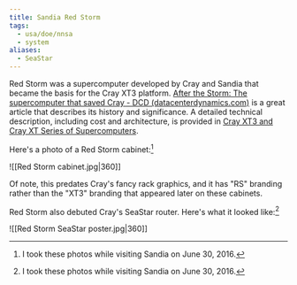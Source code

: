 ```yaml
---
title: Sandia Red Storm
tags:
  - usa/doe/nnsa
  - system
aliases:
  - SeaStar
---
```

Red Storm was a supercomputer developed by Cray and Sandia that became the basis for the Cray XT3 platform. [After the Storm: The supercomputer that saved Cray - DCD (datacenterdynamics.com)](https://www.datacenterdynamics.com/en/analysis/after-the-storm-the-supercomputer-that-saved-cray/) is a great article that describes its history and significance. A detailed technical description, including cost and architecture, is provided in [Cray XT3 and Cray XT Series of Supercomputers](https://dx.doi.org/10.1007/978-0-387-09766-4_305).

Here's a photo of a Red Storm cabinet:[^1]

![[Red Storm cabinet.jpg|360]]

Of note, this predates Cray's fancy rack graphics, and it has "RS" branding rather than the "XT3" branding that appeared later on these cabinets.

Red Storm also debuted Cray's SeaStar router. Here's what it looked like:[^1]

![[Red Storm SeaStar poster.jpg|360]]

[^1]: I took these photos while visiting Sandia on June 30, 2016.